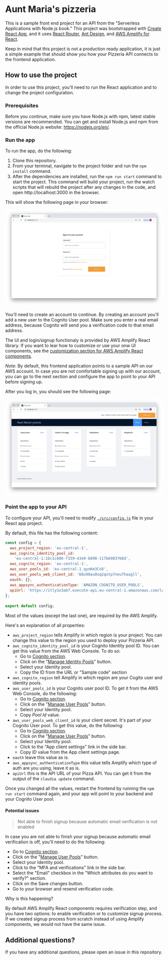 # Aunt Maria's pizzeria

This is a sample front end project for an API from the "Serverless Applications with Node.js book." This project was bootstrapped with [Create React App](https://github.com/facebook/create-react-app), and it uses [React Router](https://reacttraining.com/react-router/web/), [Ant Design](https://ant.design), and [AWS Amplify for React](https://aws-amplify.github.io).

Keep in mind that this project is not a production ready application, it is just a simple example that should show you how your Pizzeria API connects to the frontend application.

## How to use the project

In order to use this project, you'll need to run the React application and to change the project configuration.

### Prerequisites

Before you continue, make sure you have Node.js with npm, latest stable versions are recommended. You can get and install Node.js and npm from the official Node.js website: https://nodejs.org/en/.

### Run the app

To run the app, do the following:

1. Clone this repository.
2. From your terminal, navigate to the project folder and run the `npm install` command.
3. After the dependencies are installed, run the `npm run start` command to start the project. This command will build your project, run the watch scripts that will rebuild the project after any changes in the code, and open http://localhost:3000 in the browser.

This will show the following page in your browser:

![login](./assets/login.png)

You'll need to create an account to continue. By creating an account you'll add a new user to the Cognito User pool. Make sure you enter a real email address, because Cognito will send you a verification code to that email address.

The UI and login/signup functionaly is provided by AWS Amplify React library. If you want to lear how to customize or use your onw UI components, see the [customization section for AWS Amplify React components](https://aws-amplify.github.io/docs/js/authentication).

_Note_: By default, this frontend application points to a sample API on our AWS account. In case you are not comfortable signing up with our account, you can go to the next section and configure the app to point to your API before signing up.

After you log in, you should see the following page:

![](./assets/pizzas.png)

### Point the app to your API

To configure your API, you'll need to modify [`./src/config.js`](./src/config.js) file in your React app project.

By default, this file has the following content:

```javascript
const config = {
  aws_project_region: 'eu-central-1',
  aws_cognito_identity_pool_id:
    'eu-central-1:1bc1c606-f159-43e9-b090-117b6983768d',
  aws_cognito_region: 'eu-central-1',
  aws_user_pools_id: 'eu-central-1_qynKm3Cn8',
  aws_user_pools_web_client_id: '68u98au0oq2qotp7neu7haagll',
  oauth: {},
  aws_appsync_authenticationType: 'AMAZON_COGNITO_USER_POOLS',
  apiUrl: 'https://itly1o3ab7.execute-api.eu-central-1.amazonaws.com/latest',
};

export default config;
```

Most of the values (except the last one), are required by the AWS Amplify.

Here's an explanation of all properties:

- `aws_project_region` tells Amplify in which region is your project. You can change this value to the region you used to deploy your Pizzeria API.
- `aws_cognito_identity_pool_id` is your Cognito Identity pool ID. You can get this value from the AWS Web Console. To do so:
  - Go to [Cognito section](https://eu-central-1.console.aws.amazon.com/cognito).
  - Click on the "[Manage Identity Pools](https://eu-central-1.console.aws.amazon.com/cognito/federated/)" button.
  - Select your Identity pool.
  - Copy the ID from the URL or "Sample code" section
- `aws_cognito_region` tell Amplify in which region are your Cogito user and identity pools.
- `aws_user_pools_id` is your Cognito user pool ID. To get it from the AWS Web Console, do the following:
  - Go to [Cognito section](https://eu-central-1.console.aws.amazon.com/cognito).
  - Click on the "[Manage User Pools](https://eu-central-1.console.aws.amazon.com/cognito/users/)" button.
  - Select your Identity pool.
  - Copy _Pool Id_ value.
- `aws_user_pools_web_client_id` is your client secret. It's part of your Cognito User pool. To get this value, do the following:
  - Go to [Cognito section](https://eu-central-1.console.aws.amazon.com/cognito).
  - Click on the "[Manage User Pools](https://eu-central-1.console.aws.amazon.com/cognito/users/)" button.
  - Select your Identity pool.
  - Click to the "App client settings" link in the side bar.
  - Copy _ID_ value from the App client settings page.
- `oauth` leave this value as is.
- `aws_appsync_authenticationType` this value tells Amplify which type of auth are you using, leave it as is.
- `apiUrl` this is the API URL of your Pizza API. You can get it from the output of the `claudia update` command.

Once you changed all the values, restart the frontend by running the `npm run start` command again, and your app will point to your backend and your Cognito User pool.

#### Potential issues

> Not able to finish signup because automatic email verification is not enabled

In case you are not able to finish your signup because automatic email verification is off, you'll need to do the following:

- Go to [Cognito section](https://eu-central-1.console.aws.amazon.com/cognito).
- Click on the "[Manage User Pools](https://eu-central-1.console.aws.amazon.com/cognito/users/)" button.
- Select your Identity pool.
- Click to the "MFA and verifications" link in the side bar.
- Select the "Email" checkbox in the "Which attributes do you want to verify?" section.
- Click on the Save changes button.
- Go to your browser and resend verification code.

Why is this happening?

By default AWS Amplify React components requires verification step, and you have two options: to enable verification or to customize signup process. If we created signup process from scratch instead of using Amplify components, we would not have the same issue.

## Additional questions?

If you have any additional questions, please open an issue in this repository.
